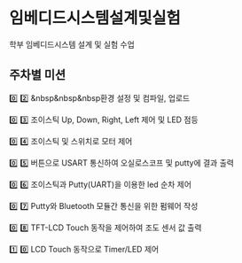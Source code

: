 # 임베디드시스템설계및실험

학부 임베디드시스템 설계 및 실험 수업

## 주차별 미션

:zero: :two:   &nbsp&nbsp&nbsp환경 설정 및 컴파일, 업로드

:zero: :three:   조이스틱 Up, Down, Right, Left 제어 및 LED 점등

:zero: :four:   조이스틱 및 스위치로 모터 제어

:zero: :five:   버튼으로 USART 통신하여 오실로스코프 및 putty에 결과 출력

:zero: :six:   조이스틱과 Putty(UART)을 이용한 led 순차 제어

:zero: :seven:   Putty와 Bluetooth 모듈간 통신을 위한 펌웨어 작성

:zero: :eight:   TFT-LCD Touch 동작을 제어하여 조도 센서 값 출력

:one: :zero:   LCD Touch 동작으로 Timer/LED 제어 
